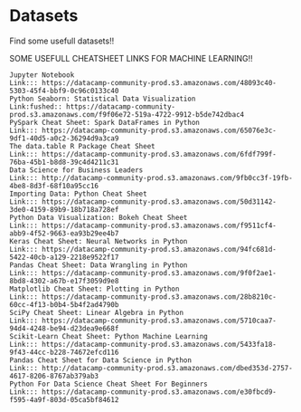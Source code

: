 # Datasets
Find some usefull datasets!!

SOME USEFULL CHEATSHEET LINKS FOR MACHINE LEARNING!!


    Jupyter Notebook
    Link::: https://datacamp-community-prod.s3.amazonaws.com/48093c40-5303-45f4-bbf9-0c96c0133c40
    Python Seaborn: Statistical Data Visualization
    Link:fushed:: https://datacamp-community-prod.s3.amazonaws.com/f9f06e72-519a-4722-9912-b5de742dbac4
    PySpark Cheat Sheet: Spark DataFrames in Python
    Link::: https://datacamp-community-prod.s3.amazonaws.com/65076e3c-9df1-40d5-a0c2-36294d9a3ca9
    The data.table R Package Cheat Sheet
    Link::: https://datacamp-community-prod.s3.amazonaws.com/6fdf799f-76ba-45b1-b8d8-39c4d4211c31
    Data Science for Business Leaders
    Link::: http://datacamp-community-prod.s3.amazonaws.com/9fb0cc3f-19fb-4be8-8d3f-68f10a95cc16
    Importing Data: Python Cheat Sheet
    Link::: https://datacamp-community-prod.s3.amazonaws.com/50d31142-3de0-4159-89b9-18b718a728ef
    Python Data Visualization: Bokeh Cheat Sheet
    Link::: https://datacamp-community-prod.s3.amazonaws.com/f9511cf4-abb9-4f52-9663-ea93b29ee4b7
    Keras Cheat Sheet: Neural Networks in Python
    Link::: https://datacamp-community-prod.s3.amazonaws.com/94fc681d-5422-40cb-a129-2218e9522f17
    Pandas Cheat Sheet: Data Wrangling in Python
    Link::: https://datacamp-community-prod.s3.amazonaws.com/9f0f2ae1-8bd8-4302-a67b-e17f3059d9e8
    Matplotlib Cheat Sheet: Plotting in Python
    Link::: https://datacamp-community-prod.s3.amazonaws.com/28b8210c-60cc-4f13-b0b4-5b4f2ad4790b
    SciPy Cheat Sheet: Linear Algebra in Python
    Link::: https://datacamp-community-prod.s3.amazonaws.com/5710caa7-94d4-4248-be94-d23dea9e668f
    Scikit-Learn Cheat Sheet: Python Machine Learning
    Link::: https://datacamp-community-prod.s3.amazonaws.com/5433fa18-9f43-44cc-b228-74672efcd116
    Pandas Cheat Sheet for Data Science in Python
    Link::: http://datacamp-community-prod.s3.amazonaws.com/dbed353d-2757-4617-8206-8767ab379ab3
    Python For Data Science Cheat Sheet For Beginners
    Link::: https://datacamp-community-prod.s3.amazonaws.com/e30fbcd9-f595-4a9f-803d-05ca5bf84612
